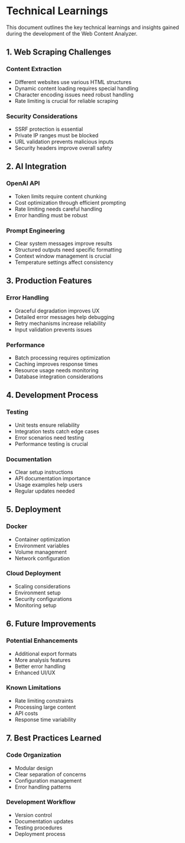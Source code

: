 # Technical Learnings

This document outlines the key technical learnings and insights gained during the development of the Web Content Analyzer.

## 1. Web Scraping Challenges

### Content Extraction
- Different websites use various HTML structures
- Dynamic content loading requires special handling
- Character encoding issues need robust handling
- Rate limiting is crucial for reliable scraping

### Security Considerations
- SSRF protection is essential
- Private IP ranges must be blocked
- URL validation prevents malicious inputs
- Security headers improve overall safety

## 2. AI Integration

### OpenAI API
- Token limits require content chunking
- Cost optimization through efficient prompting
- Rate limiting needs careful handling
- Error handling must be robust

### Prompt Engineering
- Clear system messages improve results
- Structured outputs need specific formatting
- Context window management is crucial
- Temperature settings affect consistency

## 3. Production Features

### Error Handling
- Graceful degradation improves UX
- Detailed error messages help debugging
- Retry mechanisms increase reliability
- Input validation prevents issues

### Performance
- Batch processing requires optimization
- Caching improves response times
- Resource usage needs monitoring
- Database integration considerations

## 4. Development Process

### Testing
- Unit tests ensure reliability
- Integration tests catch edge cases
- Error scenarios need testing
- Performance testing is crucial

### Documentation
- Clear setup instructions
- API documentation importance
- Usage examples help users
- Regular updates needed

## 5. Deployment

### Docker
- Container optimization
- Environment variables
- Volume management
- Network configuration

### Cloud Deployment
- Scaling considerations
- Environment setup
- Security configurations
- Monitoring setup

## 6. Future Improvements

### Potential Enhancements
- Additional export formats
- More analysis features
- Better error handling
- Enhanced UI/UX

### Known Limitations
- Rate limiting constraints
- Processing large content
- API costs
- Response time variability

## 7. Best Practices Learned

### Code Organization
- Modular design
- Clear separation of concerns
- Configuration management
- Error handling patterns

### Development Workflow
- Version control
- Documentation updates
- Testing procedures
- Deployment process
